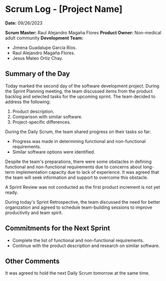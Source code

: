 # Scrum Log - [Project Name]

**Date:** 09/26/2023

**Scrum Master:** Raul Alejandro Magaña Flores
**Product Owner:** Non-medical adult community
**Development Team:**
- Jimena Guadalupe García Ríos.
- Raul Alejandro Magaña Flores.
- Jesus Mateo Ortiz Chay.

## Summary of the Day
Today marked the second day of the software development project. During the Sprint Planning meeting, the team discussed items from the product backlog and selected tasks for the upcoming sprint. The team decided to address the following:
1. Product description.
2. Comparison with similar software.
3. Project-specific differences.

During the Daily Scrum, the team shared progress on their tasks so far:
- Progress was made in determining functional and non-functional requirements.
- Similar software options were identified.

Despite the team's preparations, there were some obstacles in defining functional and non-functional requirements due to concerns about long-term implementation capacity due to lack of experience. It was agreed that the team will seek information and support to overcome this obstacle.

A Sprint Review was not conducted as the first product increment is not yet ready.

During today's Sprint Retrospective, the team discussed the need for better organization and agreed to schedule team-building sessions to improve productivity and team spirit.

## Commitments for the Next Sprint
- Complete the list of functional and non-functional requirements.
- Continue with the product description and research on similar software.

## Other Comments
It was agreed to hold the next Daily Scrum tomorrow at the same time.